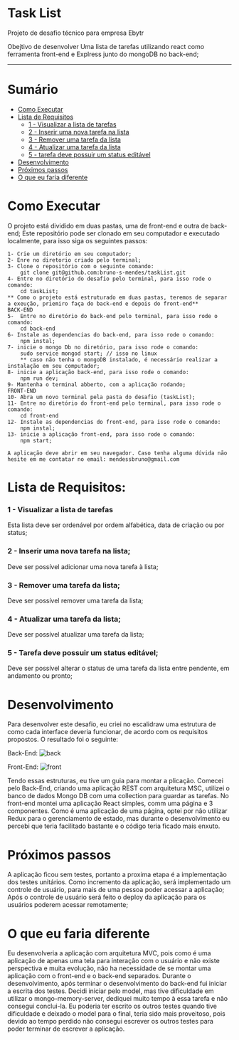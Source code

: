 # Task List
Projeto de desafio técnico para empresa Ebytr

Obejtivo de desenvolver Uma lista de tarefas utilizando react como ferramenta  front-end e Explress junto do mongoDB no back-end;

---

# Sumário

- [Como Executar](#Como-Executar)
- [Lista de Requisitos](#lista-de-requisitos)
  - [1 - Visualizar a lista de tarefas](#1---Visualizar-a-lista-de-tarefas)
  - [2 - Inserir uma nova tarefa na lista](#2---Inserir-uma-nova-tarefa-na-lista)
  - [3 - Remover uma tarefa da lista](#3---Remover-uma-tarefa-da-lista)
  - [4 - Atualizar uma tarefa da lista](#4---Atualizar-uma-tarefa-da-lista)
  - [5 - tarefa deve possuir um status editável](#5---Tarefa-deve-possuir-um-status-editável)
- [Desenvolvimento](#Desenvolvimento)
- [Próximos passos](#Próximos-passos)
- [O que eu faria diferente](#O-que-eu-faria-diferente)

# Como Executar

  O projeto está dividido em duas pastas, uma de front-end e outra de back-end;
  Este repositório pode ser clonado em seu computador e executado localmente, para isso siga os seguintes passos:

    1- Crie um diretório em seu computador;
    2- Enre no diretorio criado pelo terminal;
    3- Clone o repositório com o seguinte comando:
        git clone git@github.com:bruno-s-mendes/taskList.git
    4- Entre no diretório do desafio pelo terminal, para isso rode o comando:
        cd taskList;
    ** Como o projeto está estruturado em duas pastas, teremos de separar a exeução, priemiro faça do back-end e depois do front-end**
    BACK-END
    5-  Entre no diretório do back-end pelo terminal, para isso rode o comando:
        cd back-end
    6- Instale as dependencias do back-end, para isso rode o comando:
        npm instal;
    7- inicie o mongo Db no diretório, para isso rode o comando:
        sudo service mongod start; // isso no linux
        ** caso não tenha o mongoDB instalado, é necessário realizar a instalação em seu computador;
    8- inicie a aplicação back-end, para isso rode o comando:
        npm run dev;
    9- Mantenha o terminal abberto, com a aplicação rodando;
    FRONT-END
    10- Abra um novo terminal pela pasta do desafio (taskList);
    11- Entre no diretório do front-end pelo terminal, para isso rode o comando:
        cd front-end
    12- Instale as dependencias do front-end, para isso rode o comando:
        npm instal;
    13- inicie a aplicação front-end, para isso rode o comando:
        npm start;

    A aplicação deve abrir em seu navegador. Caso tenha alguma dúvida não hesite em me contatar no email: mendessbruno@gmail.com


# Lista de Requisitos:

### 1 - Visualizar a lista de tarefas

Esta lista deve ser ordenável por ordem alfabética, data de criação ou por status;

### 2 - Inserir uma nova tarefa na lista;

Deve ser possível adicionar uma nova tarefa à lista;

### 3 - Remover uma tarefa da lista;

Deve ser possível remover uma tarefa da lista;

### 4 - Atualizar uma tarefa da lista;

Deve ser possível atualizar uma tarefa da lista;

### 5 - Tarefa deve possuir um status editável;

Deve ser possível alterar o status de uma tarefa da lista entre pendente, em andamento ou pronto;


# Desenvolvimento 
  Para desenvolver este desafio, eu criei no escalidraw uma estrutura de como cada interface deveria funcionar, de acordo com os requisitos propostos. O resultado foi o seguinte: 
  
  Back-End:
![back](https://user-images.githubusercontent.com/78617162/140455584-6bd84a60-4a7d-4756-b936-1e6d56cbac06.png)

  Front-End:
![front](https://user-images.githubusercontent.com/78617162/140455623-c8631d8d-6e76-443c-8183-0564991560ad.png)

  Tendo essas estruturas, eu tive um guia para montar a plicação. Comecei pelo Back-End, criando uma aplicação REST com arquitetura MSC, utilizei o banco de dados Mongo DB com uma collection para guardar as tarefas.
  No front-end montei uma aplicação React simples, comm uma página e 3 componentes. Como é uma aplicação de uma página, optei por não utilizar Redux para o gerenciamento de estado, mas durante o desenvolvimento eu percebi que teria facilitado bastante e o código teria ficado mais enxuto.
  
# Próximos passos
  A aplicação ficou sem testes, portanto a proxima etapa é a implementação dos testes unitários.
  Como incremento da aplicação, será implementado um controle de usuário, para mais de uma pessoa poder acessar a aplicação;
  Após o controle de usuário será feito o deploy da aplicação para os usuários poderem acessar remotamente;
  
# O que eu faria diferente
  Eu desenvolveria a aplicação com arquitetura MVC, pois como é uma aplicação de apenas uma tela para interação com o usuário e não existe perspectiva e muita evolução, não ha necessidade de se montar uma aplicação com o front-end e o back-end separados.
  Durante o desenvolvimento, após terminar o desenvolvimento do back-end fui iniciar a escrita dos testes. Decidi iniciar pelo model, mas tive dificuldade em utilizar o mongo-memory-server, dediquei muito tempo à essa tarefa e não consegui conclui-la. Eu poderia ter escrito os outros testes quando tive dificuldade e deixado o model para o final, teria sido mais proveitoso, pois devido ao tempo perdido não consegui escrever os outros testes para poder terminar de escrever a aplicação.


